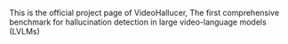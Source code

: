 This is the official project page of VideoHallucer, The first comprehensive benchmark for hallucination detection in large video-language models (LVLMs)
